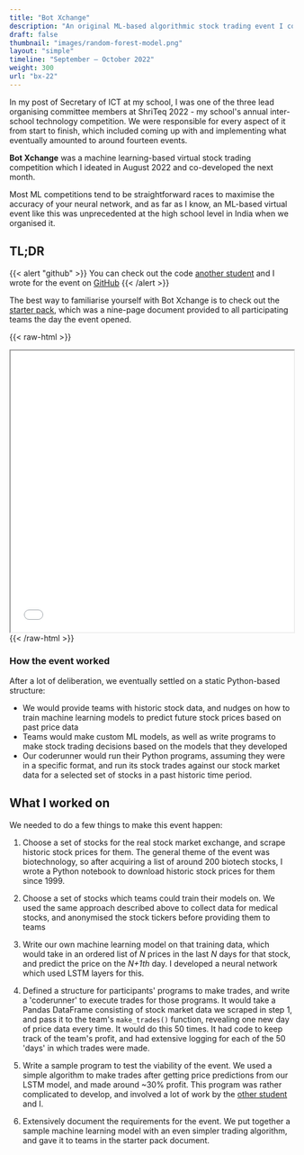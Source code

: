 ```yaml
---
title: "Bot Xchange"
description: "An original ML-based algorithmic stock trading event I co-developed for ShriTeq, an inter-school technology competition, in 2022"
draft: false
thumbnail: "images/random-forest-model.png"
layout: "simple"
timeline: "September – October 2022"
weight: 300
url: "bx-22"
---
```


In my post of Secretary of ICT at my school, I was one of the three lead organising committee members at ShriTeq 2022 - my school's annual inter-school technology competition. We were responsible for every aspect of it from start to finish, which included coming up with and implementing what eventually amounted to around fourteen events.

**Bot Xchange** was a machine learning-based virtual stock trading competition which I ideated in August 2022 and  co-developed the next month.

 Most ML competitions tend to be straightforward races to maximise the accuracy of your neural network, and as far as I know, an ML-based virtual event like this was unprecedented at the high school level in India when we organised it.

## TL;DR

{{< alert "github" >}}
You can check out the code [another student](https://github.com/advay168) and I wrote for the event on [GitHub](https://github.com/tsrsmict/bot-xchange-22)
{{< /alert >}}

The best way to familiarise yourself with Bot Xchange is to check out the [starter pack](https://docs.google.com/document/d/1GLSzUIFsBLgRW3jMwuqC1hBKS6GZoRRGJKd6vrlX83o/), which was a nine-page document provided to all participating teams the day the event opened.

{{< raw-html >}}
<iframe src="/bx-22/botxchange_starterpack.pdf" width="100%" height="500px"> </iframe>
{{< /raw-html >}}

### How the event worked

After a lot of deliberation, we eventually settled on a static Python-based structure:

* We would provide teams with historic stock data, and nudges on how to train machine learning models to predict future stock prices based on past price data
* Teams would make custom ML models, as well as write programs to make stock trading decisions based on the models that they developed
* Our coderunner would run their Python programs, assuming they were in a specific format, and run its stock trades against our stock market data for a selected set of stocks in a past historic time period.

## What I worked on

We needed to do a few things to make this event happen:

1. Choose a set of stocks for the real stock market exchange, and scrape historic stock prices for them. The general theme of the event was biotechnology, so after acquiring a list of around 200 biotech stocks, I wrote a Python notebook to download historic stock prices for them since 1999.

2. Choose a set of stocks which teams could train their models on. We used the same approach described above to collect data for medical stocks, and anonymised the stock tickers before providing them to teams

3. Write our own machine learning model on that training data, which would take in an ordered  list of _N_ prices in the last _N_ days for that stock, and predict the price on the _N+1th_ day. I developed a neural network which used LSTM layers for this.

4. Defined a structure for participants' programs to make trades, and write a 'coderunner' to execute trades for those programs. It would take a Pandas DataFrame consisting of stock market data we scraped in step 1, and pass it to the team's `make_trades()` function, revealing one new day of price data every time. It would do this 50 times. It had code to keep track of the team's profit, and had extensive logging for each of the 50 'days' in which trades were made.

5. Write a sample program to test the viability of the event. We used a simple algorithm to make trades after getting price predictions from our LSTM model, and made around ~30% profit. This program was rather complicated to develop, and involved a lot of work by the [other student](https://github.com/Advay168) and I.

6. Extensively document the requirements for the event. We put together a sample machine learning model with an even simpler trading algorithm, and gave it to teams in the starter pack document.